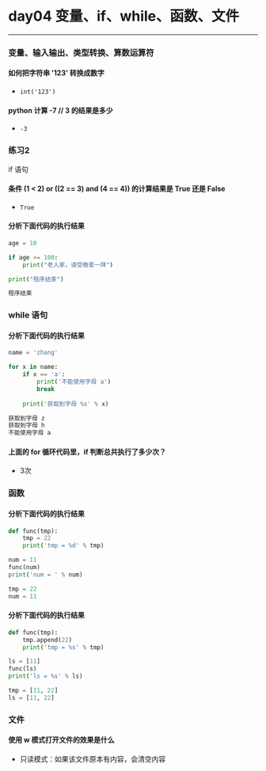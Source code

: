 # day04 变量、if、while、函数、文件

---
### 变量、输入输出、类型转换、算数运算符

#### 如何把字符串 '123' 转换成数字

- `int('123')`

#### python 计算 -7 // 3 的结果是多少

- `-3`

### 练习2

if 语句

#### 条件 (1 < 2) or ((2 == 3) and (4 == 4)) 的计算结果是 True 还是 False
- `True`

#### 分析下面代码的执行结果

```python
age = 10

if age >= 100:
    print("老人家，请受晚辈一拜")

print("程序结束")
```

```python
程序结束
```

### while 语句

#### 分析下面代码的执行结果

```python
name = 'zhang'

for x in name:
    if x == 'a':
        print('不能使用字母 a')
        break
    
    print('获取到字母 %s' % x)
```

```python
获取到字母 z
获取到字母 h
不能使用字母 a
```

#### 上面的 for 循环代码里，if 判断总共执行了多少次？

- 3次

### 函数

#### 分析下面代码的执行结果

```python
def func(tmp):
    tmp = 22
    print('tmp = %d' % tmp)

num = 11
func(num)
print('num = ' % num)
```

```python
tmp = 22
num = 11
```
   
#### 分析下面代码的执行结果

```python
def func(tmp):
    tmp.append(22)
    print('tmp = %s' % tmp)

ls = [11]
func(ls)
print('ls = %s' % ls)
```

```python
tmp = [11, 22]
ls = [11, 22]
```

### 文件

#### 使用 w 模式打开文件的效果是什么

- 只读模式：如果该文件原本有内容，会清空内容
